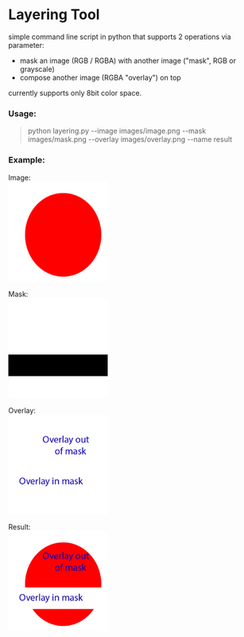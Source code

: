 # Layering Tool

simple command line script in python that supports 2 operations via parameter:
- mask an image (RGB / RGBA) with another image ("mask", RGB or grayscale)
- compose another image (RGBA "overlay") on top

currently supports only 8bit color space.

### Usage:
> python layering.py --image images/image.png --mask images/mask.png --overlay images/overlay.png --name result

### Example:

Image:  
<img src="images/image.png" width="200" height="200">

Mask:  
<img src="images/mask.png" width="200" height="200">

Overlay:  
<img src="images/overlay.png" width="200" height="200">

Result:  
<img src="images/image_result.png" width="200" height="200">
